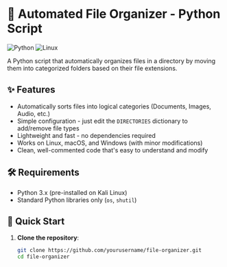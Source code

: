# 📂 Automated File Organizer - Python Script

![Python](https://img.shields.io/badge/python-3670A0?style=for-the-badge&logo=python&logoColor=ffdd54)
![Linux](https://img.shields.io/badge/Linux-FCC624?style=for-the-badge&logo=linux&logoColor=black)

A Python script that automatically organizes files in a directory by moving them into categorized folders based on their file extensions.

## ✨ Features

- Automatically sorts files into logical categories (Documents, Images, Audio, etc.)
- Simple configuration - just edit the `DIRECTORIES` dictionary to add/remove file types
- Lightweight and fast - no dependencies required
- Works on Linux, macOS, and Windows (with minor modifications)
- Clean, well-commented code that's easy to understand and modify

## 🛠️ Requirements

- Python 3.x (pre-installed on Kali Linux)
- Standard Python libraries only (`os`, `shutil`)

## 🚀 Quick Start

1. **Clone the repository**:
   ```bash
   git clone https://github.com/yourusername/file-organizer.git
   cd file-organizer
